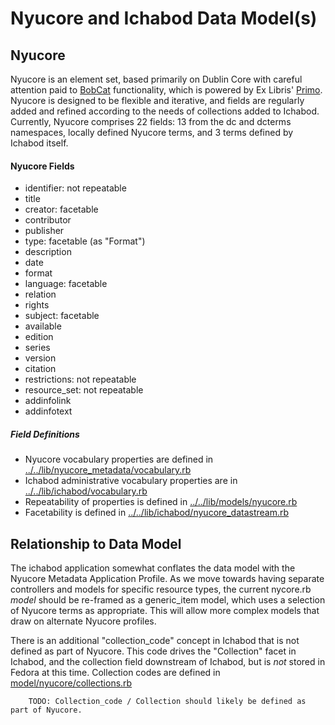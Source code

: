 # Nyucore and Ichabod Data Model(s)

## Nyucore

Nyucore is an element set, based primarily on Dublin Core with careful attention paid to [BobCat](http://bobcat.library.nyu.edu/) functionality, which is powered by Ex Libris' [Primo](http://www.exlibrisgroup.com/category/PrimoOverview). Nyucore is designed to be flexible and iterative, and fields are regularly added and refined according to the needs of collections added to Ichabod. Currently, Nyucore comprises 22 fields: 13 from the dc and dcterms namespaces, locally defined Nyucore terms, and 3 terms defined by Ichabod itself. 

#### Nyucore Fields

* identifier: not repeatable
* title
* creator: facetable
* contributor
* publisher
* type: facetable (as "Format")
* description
* date
* format
* language: facetable
* relation
* rights
* subject: facetable
* available
* edition
* series
* version
* citation
* restrictions: not repeatable
* resource_set: not repeatable
* addinfolink
* addinfotext

##### Field Definitions

* Nyucore vocabulary properties are defined in [../../lib/nyucore_metadata/vocabulary.rb](../../lib/nyucore_metadata/vocabulary.rb)
* Ichabod administrative vocabulary properties are in [../../lib/ichabod/vocabulary.rb](../../lib/ichabod/vocabulary.rb)
* Repeatability of properties is defined in [../../lib/models/nyucore.rb](../../lib/models/nyucore.rb)
* Facetability is defined in [../../lib/ichabod/nyucore_datastream.rb](../../lib/ichabod/nyucore_datastream.rb)

## Relationship to Data Model

The ichabod application somewhat conflates the data model with the Nyucore Metadata Application Profile. As we move towards having separate controllers and models for specific resource types, the current nycore.rb _model_ should be re-framed as a generic_item model, which uses a selection of Nyucore terms as appropriate. This will allow more complex models that draw on alternate Nyucore profiles.

There is an additional "collection_code" concept in Ichabod that is not defined as part of Nyucore. This code drives the "Collection" facet in Ichabod, and the collection field downstream of Ichabod, but is _not_ stored in Fedora at this time. Collection codes are defined in [model/nyucore/collections.rb](model/nyucore/collections.rb)

        TODO: Collection_code / Collection should likely be defined as part of Nyucore.